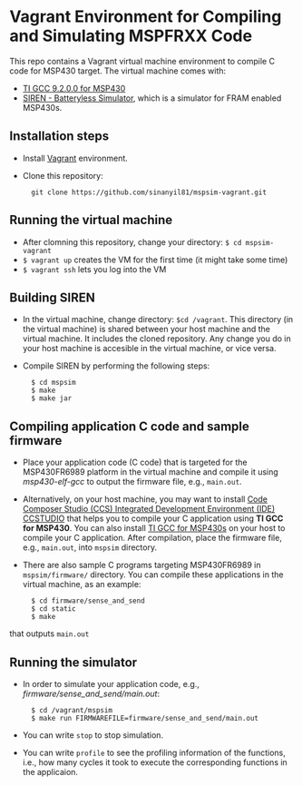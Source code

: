 # Vagrant Environment for Compiling and Simulating MSPFRXX Code

This repo contains a Vagrant virtual machine environment to compile C code for MSP430 target. The virtual machine comes with:
- [TI GCC 9.2.0.0 for MSP430](http://software-dl.ti.com/msp430/msp430_public_sw/mcu/msp430/MSPGCC/9_2_0_0/export/msp430-gcc-full-linux-x64-installer-9.2.0.0.run)
- [SIREN - Batteryless Simulator](https://github.com/PERSISTLab/BatterylessSim), which is a simulator for FRAM enabled MSP430s.

## Installation steps

- Install [Vagrant](https://www.vagrantup.com/) environment. 
- Clone this repository:

		git clone https://github.com/sinanyil81/mspsim-vagrant.git

## Running the virtual machine
- After clomning this repository, change your directory: `$ cd mspsim-vagrant`
- `$ vagrant up` creates the VM for the first time (it might take some time)
- `$ vagrant ssh` lets you log into the VM

## Building SIREN 
- In the virtual machine, change directory: `$cd /vagrant`. This directory (in the virtual machine) is shared between your host machine and the virtual machine. It includes the cloned repository. Any change you do in your host machine is accesible in the virtual machine, or vice versa. 
- Compile SIREN by performing the following steps:
		
		$ cd mspsim
		$ make
		$ make jar

## Compiling application C code and sample firmware
- Place your application code (C code) that is targeted for the MSP430FR6989 platform in the virtual machine and compile it using *msp430-elf-gcc* to output the firmware file,  e.g., `main.out`. 
- Alternatively, on your host machine, you may want to install [Code Composer Studio (CCS) Integrated Development Environment (IDE) 
CCSTUDIO](https://www.ti.com/tool/CCSTUDIO) that helps you to compile your C application using **TI GCC for MSP430**. You can also install [TI GCC for MSP430s](https://www.ti.com/tool/MSP430-GCC-OPENSOURCE) on your host to compile your C application. After compilation, place the firmware file,  e.g., `main.out`, into `mspsim` directory. 
- There are also sample C programs targeting MSP430FR6989 in `mspsim/firmware/` directory. You can compile these applications in the virtual machine, as an example:

		$ cd firmware/sense_and_send
		$ cd static
		$ make
that outputs  `main.out`

## Running the simulator 
- In order to simulate your application code, e.g., *firmware/sense_and_send/main.out*:
	
		$ cd /vagrant/mspsim
		$ make run FIRMWAREFILE=firmware/sense_and_send/main.out
- You can write `stop` to stop simulation. 
- You can write `profile` to see the profiling information of the functions, i.e., how many cycles it took to execute the corresponding functions in the applicaion. 
		

 




